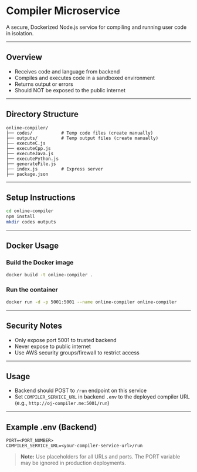 # Compiler Microservice

A secure, Dockerized Node.js service for compiling and running user code in isolation.

---

## Overview
- Receives code and language from backend
- Compiles and executes code in a sandboxed environment
- Returns output or errors
- Should NOT be exposed to the public internet

---

## Directory Structure
```
online-compiler/
├── codes/           # Temp code files (create manually)
├── outputs/         # Temp output files (create manually)
├── executeC.js
├── executeCpp.js
├── executeJava.js
├── executePython.js
├── generateFile.js
├── index.js         # Express server
├── package.json
```

---

## Setup Instructions
```bash
cd online-compiler
npm install
mkdir codes outputs
```

---

## Docker Usage

### Build the Docker image
```bash
docker build -t online-compiler .
```

### Run the container
```bash
docker run -d -p 5001:5001 --name online-compiler online-compiler
```

---

## Security Notes
- Only expose port 5001 to trusted backend
- Never expose to public internet
- Use AWS security groups/firewall to restrict access

---

## Usage
- Backend should POST to `/run` endpoint on this service
- Set `COMPILER_SERVICE_URL` in backend `.env` to the deployed compiler URL (e.g., `http://oj-compiler.me:5001/run`)

---

## Example .env (Backend)
```env
PORT=<PORT_NUMBER>
COMPILER_SERVICE_URL=<your-compiler-service-url>/run
```
> **Note:** Use placeholders for all URLs and ports. The PORT variable may be ignored in production deployments. 